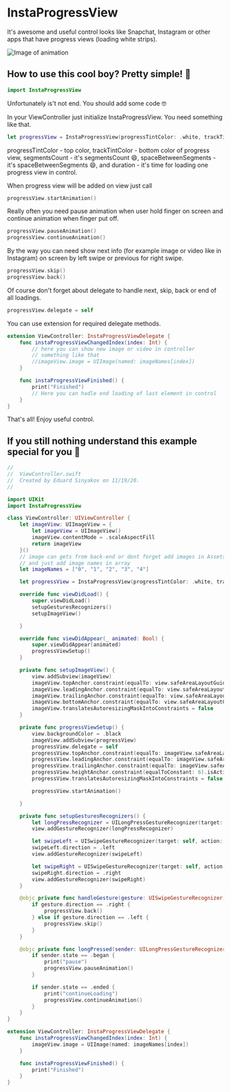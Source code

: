 # InstaProgressView
It's awesome and useful control looks like Snapchat, Instagram or other apps that have progress views (loading white strips).

![Image of animation](https://scontent.fhel3-1.fna.fbcdn.net/v/t1.0-9/126138214_3612263292163676_4787320952628979909_o.jpg?_nc_cat=109&ccb=2&_nc_sid=730e14&_nc_ohc=wiAmBuKIzq8AX_dgrv5&_nc_ht=scontent.fhel3-1.fna&oh=4ad2ad2a196d57d8130b185736f71915&oe=5FDA0F5B)


## How to use this cool boy? Pretty simple! 🥳
```swift
import InstaProgressView
```
Unfortunately is't not end. You should add some code 🤓

In your ViewController just initialize InstaProgressView. You need something like that.

```swift
let progressView = InstaProgressView(progressTintColor: .white, trackTintColor: UIColor.white.withAlphaComponent(0.5), segmentsCount: 5, spaceBetweenSegments: 8, duration: 10)
```
progressTintColor - top color, trackTintColor - bottom color of progress view, segmentsCount - it's segmentsCount 😄, spaceBetweenSegments - it's spaceBetweenSegments 😄, and duration - it's time 
for loading one progress view in control.

When progress view will be added on view just call

```swift
progressView.startAnimation()
```
Really often you need pause animation when user hold finger on screen and continue animation when finger put off.
```swift
progressView.pauseAnimation()
progressView.continueAnimation()
```
By the way you can need show next info (for example image or video like in Instagram) on screen by left swipe or previous for right swipe. 
```swift
progressView.skip()
progressView.back()
```
Of course don't forget about delegate to handle next, skip, back or end of all loadings.
```swift
progressView.delegate = self
```
You can use extension for required delegate methods.
```swift
extension ViewController: InstaProgressViewDelegate {
    func instaProgressViewChangedIndex(index: Int) {
        // here you can show new image or video in controller
        // something like that
        //imageView.image = UIImage(named: imageNames[index])
    }

    func instaProgressViewFinished() {
        print("Finished")
        // Here you can hadle end loading of last element in control
    }
}
```
That's all! Enjoy useful control.

## If you still nothing understand this example special for you 🤪
```swift
//
//  ViewController.swift
//  Created by Eduard Sinyakov on 11/19/20.
//

import UIKit
import InstaProgressView

class ViewController: UIViewController {
    let imageView: UIImageView = {
        let imageView = UIImageView()
        imageView.contentMode = .scaleAspectFill
        return imageView
    }()
    // image can gets from back-end or dont forget add images in Assets.xcassets
    // and just add image names in array
    let imageNames = ["0", "1", "2", "3", "4"]

    let progressView = InstaProgressView(progressTintColor: .white, trackTintColor: UIColor.white.withAlphaComponent(0.5), segmentsCount: 5, spaceBetweenSegments: 8, duration: 10)

    override func viewDidLoad() {
        super.viewDidLoad()
        setupGesturesRecognizers()
        setupImageView()

    }

    override func viewDidAppear(_ animated: Bool) {
        super.viewDidAppear(animated)
        progressViewSetup()
    }

    private func setupImageView() {
        view.addSubview(imageView)
        imageView.topAnchor.constraint(equalTo: view.safeAreaLayoutGuide.topAnchor, constant: 0).isActive = true
        imageView.leadingAnchor.constraint(equalTo: view.safeAreaLayoutGuide.leadingAnchor, constant: 0).isActive = true
        imageView.trailingAnchor.constraint(equalTo: view.safeAreaLayoutGuide.trailingAnchor, constant: 0).isActive = true
        imageView.bottomAnchor.constraint(equalTo: view.safeAreaLayoutGuide.bottomAnchor, constant: 0).isActive = true
        imageView.translatesAutoresizingMaskIntoConstraints = false
    }

    private func progressViewSetup() {
        view.backgroundColor = .black
        imageView.addSubview(progressView)
        progressView.delegate = self
        progressView.topAnchor.constraint(equalTo: imageView.safeAreaLayoutGuide.topAnchor, constant: 20).isActive = true
        progressView.leadingAnchor.constraint(equalTo: imageView.safeAreaLayoutGuide.leadingAnchor, constant: 10).isActive = true
        progressView.trailingAnchor.constraint(equalTo: imageView.safeAreaLayoutGuide.trailingAnchor, constant: -10).isActive = true
        progressView.heightAnchor.constraint(equalToConstant: 6).isActive = true
        progressView.translatesAutoresizingMaskIntoConstraints = false

        progressView.startAnimation()

    }

    private func setupGesturesRecognizers() {
        let longPressRecognizer = UILongPressGestureRecognizer(target: self, action: #selector(longPressed))
        view.addGestureRecognizer(longPressRecognizer)

        let swipeLeft = UISwipeGestureRecognizer(target: self, action: #selector(handleGesture))
        swipeLeft.direction = .left
        view.addGestureRecognizer(swipeLeft)

        let swipeRight = UISwipeGestureRecognizer(target: self, action: #selector(handleGesture))
        swipeRight.direction = .right
        view.addGestureRecognizer(swipeRight)
    }

    @objc private func handleGesture(gesture: UISwipeGestureRecognizer) {
        if gesture.direction == .right {
            progressView.back()
        } else if gesture.direction == .left {
            progressView.skip()
        }
    }

    @objc private func longPressed(sender: UILongPressGestureRecognizer) {
        if sender.state == .began {
            print("pause")
            progressView.pauseAnimation()
        }

        if sender.state == .ended {
            print("continueLoading")
            progressView.continueAnimation()
        }
    }
}

extension ViewController: InstaProgressViewDelegate {
    func instaProgressViewChangedIndex(index: Int) {
        imageView.image = UIImage(named: imageNames[index])
    }

    func instaProgressViewFinished() {
        print("Finished")
    }
}
```
